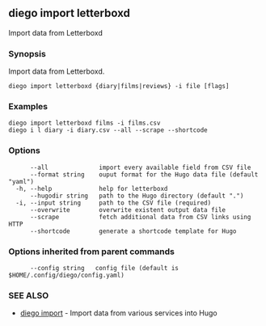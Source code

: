 ## diego import letterboxd

Import data from Letterboxd

### Synopsis

Import data from Letterboxd.

```
diego import letterboxd {diary|films|reviews} -i file [flags]
```

### Examples

```
diego import letterboxd films -i films.csv
diego i l diary -i diary.csv --all --scrape --shortcode
```

### Options

```
      --all              import every available field from CSV file
      --format string    ouput format for the Hugo data file (default "yaml")
  -h, --help             help for letterboxd
      --hugodir string   path to the Hugo directory (default ".")
  -i, --input string     path to the CSV file (required)
      --overwrite        overwrite existent output data file
      --scrape           fetch additional data from CSV links using HTTP
      --shortcode        generate a shortcode template for Hugo
```

### Options inherited from parent commands

```
      --config string   config file (default is $HOME/.config/diego/config.yaml)
```

### SEE ALSO

* [diego import](diego_import.md)	 - Import data from various services into Hugo

